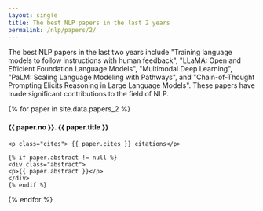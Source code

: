 ```yaml
---
layout: single
title: The best NLP papers in the last 2 years
permalink: /nlp/papers/2/
---
```


<div>
<p class="featured_snippet">The best NLP papers in the last two years include "Training language models to follow instructions with human feedback", "LLaMA: Open and Efficient Foundation Language Models", "Multimodal Deep Learning", "PaLM: Scaling Language Modeling with Pathways", and "Chain-of-Thought Prompting Elicits Reasoning in Large Language Models". These papers have made significant contributions to the field of NLP.</p>
{% for paper in site.data.papers_2 %}
    <h4>{{ paper.no }}. <a href="{{ paper.url }}" style="text-decoration:none">{{ paper.title }}</a></h4>

    <p class="cites"> {{ paper.cites }} citations</p>

    {% if paper.abstract != null %}
    <div class="abstract">
    <p>{{ paper.abstract }}</p>
    </div>
    {% endif %}
{% endfor %}
</div>

